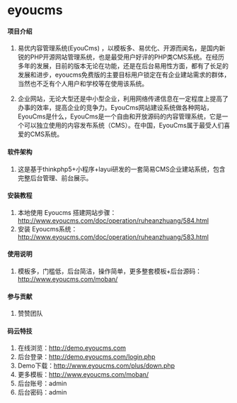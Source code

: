 # eyoucms

#### 项目介绍
1. 易优内容管理系统(EyouCms) ，以模板多、易优化、开源而闻名，是国内新锐的PHP开源网站管理系统，也是最受用户好评的PHP类CMS系统。在经历多年的发展，目前的版本无论在功能，还是在后台易用性方面，都有了长足的发展和进步，eyoucms免费版的主要目标用户锁定在有企业建站需求的群体，当然也不乏有个人用户和学校等在使用该系统。

2. 企业网站，无论大型还是中小型企业，利用网络传递信息在一定程度上提高了办事的效率，提高企业的竞争力。EyouCms网站建设系统做各种网站，EyouCms是什么，EyouCms是一个自由和开放源码的内容管理系统，它是一个可以独立使用的内容发布系统（CMS）。在中国，EyouCms属于最受人们喜爱的CMS系统。

#### 软件架构
1. 这是基于thinkphp5+小程序+layui研发的一套简易CMS企业建站系统，包含完整后台管理、前台展示。


#### 安装教程

1. 本地使用 Eyoucms 搭建网站步骤：http://www.eyoucms.com/doc/operation/ruheanzhuang/584.html
2. 安装 Eyoucms系统：http://www.eyoucms.com/doc/operation/ruheanzhuang/583.html

#### 使用说明

1. 模板多，门槛低，后台简洁，操作简单，更多整套模板+后台源码：http://www.eyoucms.com/moban/

#### 参与贡献

1. 赞赞团队


#### 码云特技

1. 在线浏览：http://demo.eyoucms.com
2. 后台登录：http://demo.eyoucms.com/login.php
3. Demo下载：http://www.eyoucms.com/plus/down.php
4. 更多模板：http://www.eyoucms.com/moban/
5. 后台账号：admin
6. 后台密码：admin